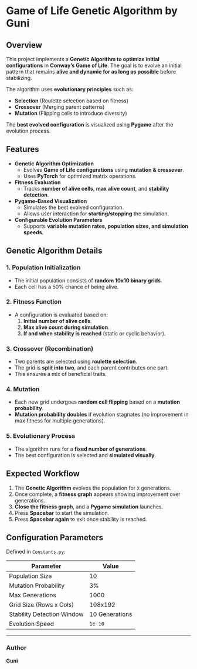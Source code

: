 # Game of Life Genetic Algorithm by Guni

## Overview

This project implements a **Genetic Algorithm to optimize initial configurations** in **Conway’s Game of Life**. The goal is to evolve an initial pattern that remains **alive and dynamic for as long as possible** before stabilizing.

The algorithm uses **evolutionary principles** such as:
- **Selection** (Roulette selection based on fitness)
- **Crossover** (Merging parent patterns)
- **Mutation** (Flipping cells to introduce diversity)

The **best evolved configuration** is visualized using **Pygame** after the evolution process.

## Features

- **Genetic Algorithm Optimization**
  - Evolves **Game of Life configurations** using **mutation & crossover**.
  - Uses **PyTorch** for optimized matrix operations.
- **Fitness Evaluation**
  - Tracks **number of alive cells**, **max alive count**, and **stability detection**.
- **Pygame-Based Visualization**
  - Simulates the best evolved configuration.
  - Allows user interaction for **starting/stopping** the simulation.
- **Configurable Evolution Parameters**
  - Supports **variable mutation rates, population sizes, and simulation speeds**.

## Genetic Algorithm Details

### **1. Population Initialization**
- The initial population consists of **random 10x10 binary grids**.
- Each cell has a 50% chance of being alive.

### **2. Fitness Function**
- A configuration is evaluated based on:
  1. **Initial number of alive cells**.
  2. **Max alive count during simulation**.
  3. **If and when stability is reached** (static or cyclic behavior).

### **3. Crossover (Recombination)**
- Two parents are selected using **roulette selection**.
- The grid is **split into two**, and each parent contributes one part.
- This ensures a mix of beneficial traits.

### **4. Mutation**
- Each new grid undergoes **random cell flipping** based on a **mutation probability**.
- **Mutation probability doubles** if evolution stagnates (no improvement in max fitness for multiple generations).

### **5. Evolutionary Process**
- The algorithm runs for a **fixed number of generations**.
- The best configuration is selected and **simulated visually**.

## Expected Workflow

1. The **Genetic Algorithm** evolves the population for `X` generations.
2. Once complete, a **fitness graph** appears showing improvement over generations.
3. **Close the fitness graph**, and a **Pygame simulation** launches.
4. Press **Spacebar** to start the simulation.
5. Press **Spacebar again** to exit once stability is reached.

## Configuration Parameters

Defined in `Constants.py`:

| Parameter               | Value |
|-------------------------|-------|
| Population Size        | 10    |
| Mutation Probability   | 3%    |
| Max Generations       | 1000  |
| Grid Size (Rows x Cols) | 108x192 |
| Stability Detection Window | 10 Generations |
| Evolution Speed       | `1e-10` |

---
### Author
**Guni**  


